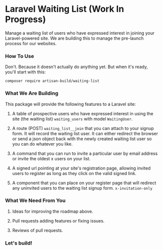 # Laravel Waiting List (Work In Progress)

Manage a waiting list of users who have expressed interest in joining your Laravel-powered site. We are building this to manage the pre-launch process for our websites.

### How To Use

Don't. Because it doesn't actually do anything yet. But when it's ready, you'll start with this:

`composer require artisan-build/waiting-list`

### What We Are Building

This package will provide the following features to a Laravel site:

1. A table of prospective users who have expressed interest in using the site (the waiting list) `waiting_users` with model `WaitingUser`.

2. A route (POST) `waiting_list__join` that you can attach to your signup form. It will record the waiting list user. It can either redirect the browser or send a json object back with the newly created waiting list user so you can do whatever you like.

3. A command that you can run to invite a particular user by email address or invite the oldest x users on your list.

4. A signed url pointing at your site's registration page, allowing invited users to register as long as they click on the valid signed link.

5. A component that you can place on your register page that will redirect any uninvited users to the waiting list signup form. `x-invitation-only`

### What We Need From You

1. Ideas for improving the roadmap above.

2. Pull requests adding features or fixing issues.

3. Reviews of pull requests.

### Let's build!